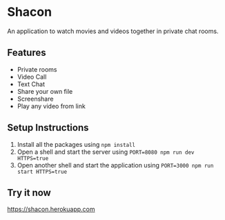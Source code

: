 # Shacon

An application to watch movies and videos together in private chat rooms.

## Features

* Private rooms
* Video Call
* Text Chat
* Share your own file
* Screenshare
* Play any video from link

## Setup Instructions

1. Install all the packages using ```npm install```
2. Open a shell and start the server using ```PORT=8080 npm run dev HTTPS=true```
3. Open another shell and start the application using ```PORT=3000 npm run start HTTPS=true```

## Try it now

https://shacon.herokuapp.com
